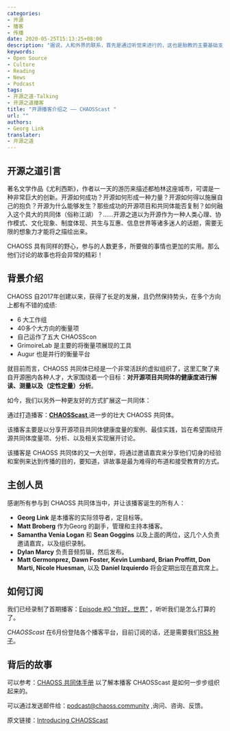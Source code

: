 ```yaml
---
categories:
- 开源
- 播客
- 传播
date: 2020-05-25T15:13:25+08:00
description: "据说，人和外界的联系，首先是通过听觉来进行的，这也是胎教的主要基础支柱，那么播客这样的形式，对于人们学习知识、扩展眼界，理论是颇为优良的途径。在信息如此发达的今天，播客是否具有更大的优势？能否找到更多的人？也是一种考量！优秀英语开源播客系列介绍之一。"
keywords:
- Open Source
- Culture
- Reading
- News
- Podcast
tags:
- 开源之道-Talking
- 开源之道播客
title: "开源播客介绍之 —— CHAOSScast "
url: ""
authors:
- Georg Link
translater:
- 开源之道
---
```


## 开源之道引言

著名文学作品《尤利西斯》，作者以一天的游历来描述都柏林这座城市，可谓是一种非常巨大的创新。开源如何成功？开源如何形成一种力量？开源如何得以施展自己的抱负？开源为什么能够发生？那些成功的开源项目和共同体能否复制？如何融入这个具大的共同体（俗称江湖）？......开源之道以为开源作为一种人类心理、协作模式、文化现象、制度体现、共生与互惠、信息世界等诸多迷人的话题，需要无限的想象力才能将之描绘出来。

CHAOSS 具有同样的野心，参与的人数更多，所要做的事情也更加的实用。那么他们讨论的故事也将会异常的精彩！

## 背景介绍

CHAOSS 自2017年创建以来，获得了长足的发展，且仍然保持势头，在多个方向上都有不错的成绩:

* 6 大工作组
* 40多个大方向的衡量项
* 自己运作了五大 CHAOSScon 
* GrimoireLab 是主要的将衡量项展现的工具
* Augur 也是并行的衡量平台

就目前而言，CHAOSS 共同体已经是一个非常活跃的虚拟组织了，这里汇聚了来自开源圈内各种人才，大家围绕着一个目标：**对开源项目共同体的健康度进行解读、测量以及（定性定量）分析**。

如今，我们以另外一种更友好的方式扩展这一共同体：

通过打造播客：**[CHAOSScast](https://podcast.chaoss.community/)**,进一步的壮大 CHAOSS 共同体。

该播客主要是以分享开源项目共同体健康度量的案例、最佳实践，旨在希望围绕开源共同体度量项、分析、以及相关实现展开讨论。

该播客是 CHAOSS 共同体的又一大创举，将通过邀请嘉宾来分享他们切身的经验和案例来达到传播的目的，要知道，讲故事是最为难得的布道和接受教育的方式。

## 主创人员

感谢所有参与到 CHAOSS 共同体当中，并让该播客诞生的所有人：

* **Georg Link** 是本播客的实际领导者，定目标等。
* **Matt Broberg** 作为Georg 的副手，管理和主持本播客。
* **Samantha Venia Logan** 和 **Sean Goggins** 以及上面的两位，这几个人负责邀请嘉宾，以及组织录制。
* **Dylan Marcy** 负责音频剪辑，然后发布。
* **Matt Germonprez, Dawn Foster, Kevin Lumbard, Brian Proffitt, Don Marti, Nicole Huesman,** 以及 **Daniel Izquierdo** 将会定期出现在嘉宾席上。

## 如何订阅

我们已经录制了首期播客：[Episode #0  “你好，世界”](https://podcast.chaoss.community/1) ，听听我们是怎么打算的了。

*CHAOSScast* 在6月份登陆各个播客平台，目前订阅的话，还是需要我们[RSS 种子](https://podcast.chaoss.community/rss)。

## 背后的故事

可以参考：[CHAOSS 共同体手册](https://github.com/chaoss/governance/blob/master/community-handbook/chaosscast.md) 以了解本播客 CHAOSScast 是如何一步步组织起来的。

可以通过发送邮件给：[podcast@chaoss.community](podcast@chaoss.community) ,询问、咨询、反馈。

原文链接：[Introducing CHAOSScast](https://chaoss.community/blog-post/2020/05/18/introducing-chaosscast/)